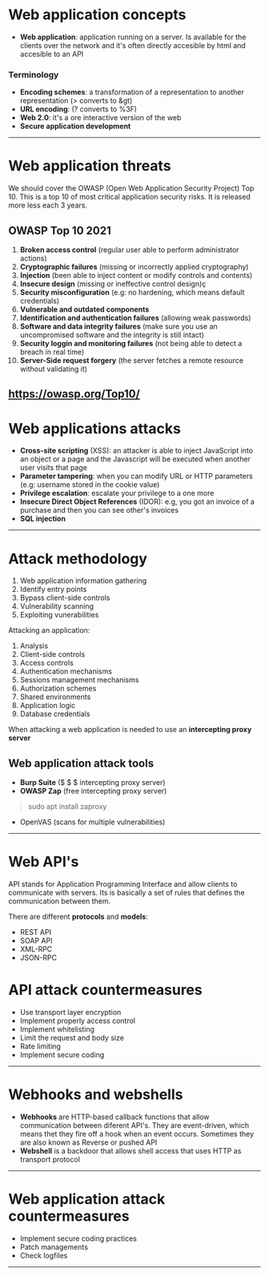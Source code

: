 # Web application concepts
- **Web application**: application running on a server. Is available for the clients over the network and it's often directly accesible by html and accesible to an API

### Terminology
- **Encoding schemes**: a transformation of a representation to another representation (> converts to &gt)
- **URL encoding**: (? converts to %3F)
- **Web 2.0**: it's a ore interactive version of the web
- **Secure application development**

---
# Web application threats
We should cover the OWASP (Open Web Application Security Project) Top 10. This is a top 10 of most critical application security risks. It is released more less each 3 years.

## OWASP Top 10 2021
1. **Broken access control** (regular user able to perform administrator actions)
2. **Cryptographic failures** (missing or incorrectly applied cryptography)
3. **Injection** (been able to inject content or modify controls and contents)
4. **Insecure design** (missing or ineffective control design)ç
5. **Security misconfiguration** (e.g: no hardening, which means default credentials)
6. **Vulnerable and outdated components**
7. **Identification and authentication failures** (allowing weak passwords)
8. **Software and data integrity failures** (make sure you use an uncompromised software and the integrity is still intact)
9. **Security loggin and monitoring failures** (not being able to detect a breach in real time)
10. **Server-Side request forgery** (the server fetches a remote resource without validating it)

https://owasp.org/Top10/
---
# Web applications attacks
- **Cross-site scripting** (XSS): an attacker is able to inject JavaScript into an object or a page and the Javascript will be executed when another user visits that page
- **Parameter tampering**: when you can modify URL or HTTP parameters (e.g: username stored in the cookie value)
- **Privilege escalation**: escalate your privilege to a one more
- **Insecure Direct Object References** (IDOR): e.g, you got an invoice of a purchase and then you can see other's invoices
- **SQL injection**

---
# Attack methodology
1. Web application information gathering
2. Identify entry points
3. Bypass client-side controls
4. Vulnerability scanning
5. Exploiting vunerabilities

Attacking an application:

1. Analysis
2. Client-side controls
3. Access controls
4. Authentication mechanisms
5. Sessions management mechanisms
6. Authorization schemes
7. Shared environments
8. Application logic
9. Database credentials

When attacking a web application is needed to use an **intercepting proxy server**

## Web application attack tools
- **Burp Suite** ($ $ $ intercepting proxy server)
- **OWASP Zap** (free intercepting proxy server) 
>sudo apt install zaproxy
- OpenVAS (scans for multiple vulnerabilities)

---
# Web API's
API stands for Application Programming Interface and allow clients to communicate with servers. Its is basically a set of rules that defines the communication between them.

There are different **protocols** and **models**:
- REST API
- SOAP API
- XML-RPC
- JSON-RPC

# API attack countermeasures
- Use transport layer encryption
- Implement properly access control
- Implement whitelisting
- Limit the request and body size
- Rate limiting
- Implement secure coding

---
# Webhooks and webshells

- **Webhooks** are HTTP-based callback functions that allow communication between diferent API's. They are event-driven, which means thet they fire off a hook when an event occurs. Sometimes they are also known as Reverse or pushed API
- **Webshell** is a backdoor that allows shell access that uses HTTP as transport protocol

---
# Web application attack countermeasures
- Implement secure coding practices
- Patch managements
- Check logfiles

---